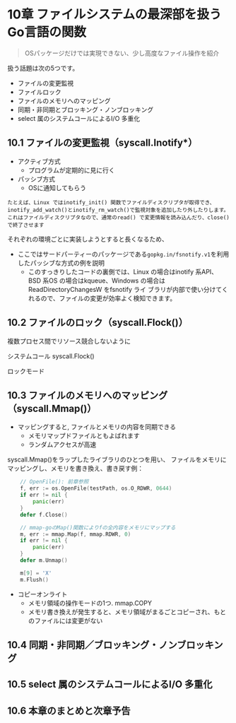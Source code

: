 # 10章 ファイルシステムの最深部を扱うGo言語の関数

> OSパッケージだけでは実現できない、少し高度なファイル操作を紹介

扱う話題は次の5つです。

* ファイルの変更監視
* ファイルロック
* ファイルのメモリへのマッピング
* 同期・非同期とブロッキング・ノンブロッキング
* select 属のシステムコールによるI/O 多重化

## 10.1 ファイルの変更監視（syscall.Inotify*）

* アクティブ方式
  * プログラムが定期的に見に行く
* パッシブ方式
  * OSに通知してもらう
<!--
Go言語の標準ライブラリではファイルの監視を簡単に行う機能は提供されていま
せん

パッシブな方式については、ファイルの変更検知が各OSでシステムコールやAPI
として提供されています。しかし、環境ごとのコードの差は大きくなります。 -->

```
たとえば、Linux ではinotify_init() 関数でファイルディスクリプタが取得でき、
inotify_add_watch()とinotify_rm_watch()で監視対象を追加したり外したりします。
これはファイルディスクリプタなので、通常のread() で変更情報を読み込んだり、close()で終了させます
```

それぞれの環境ごとに実装しようとすると長くなるため、
* ここではサードパーティーのパッケージである`gopkg.in/fsnotify.v1`を利用したパッシブな方式の例を説明
  * このすっきりしたコードの裏側では、Linux の場合はinotify 系API、BSD 系OS
    の場合はkqueue、Windows の場合はReadDirectoryChangesW をfsnotify ライ
    ブラリが内部で使い分けてくれるので、ファイルの変更が効率よく検知できます。

## 10.2 ファイルのロック（syscall.Flock()）

複数プロセス間でリソース競合しないように

システムコール syscall.Flock()

ロックモード

## 10.3 ファイルのメモリへのマッピング（syscall.Mmap()）

* マッピングすると, ファイルとメモリの内容を同期できる
    * メモリマップドファイルともよばれます
    * ランダムアクセスが高速

syscall.Mmap()をラップしたライブラリのひとつを用い、
ファイルをメモリにマッピングし、メモリを書き換え、書き戻す例：

```go
	// OpenFile(): 前章参照
	f, err := os.OpenFile(testPath, os.O_RDWR, 0644)
	if err != nil {
		panic(err)
	}
	defer f.Close()

    // mmap-goのMap()関数によりfの全内容をメモリにマップする
	m, err := mmap.Map(f, mmap.RDWR, 0)
	if err != nil {
		panic(err)
	}
	defer m.Unmap()

	m[9] = 'X'
    m.Flush()
```

* コピーオンライト
    * メモリ領域の操作モードの1つ. mmap.COPY
    * メモリ書き換えが発生すると、メモリ領域がまるごとコピーされ、もとのファイルには変更がない

## 10.4 同期・非同期／ブロッキング・ノンブロッキング



## 10.5 select 属のシステムコールによるI/O 多重化
## 10.6 本章のまとめと次章予告